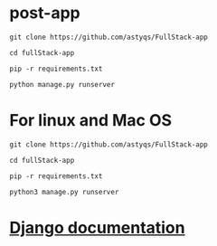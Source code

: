 # post-app

```
git clone https://github.com/astyqs/FullStack-app

cd fullStack-app

pip -r requirements.txt

python manage.py runserver

```

# For linux and Mac OS

```
git clone https://github.com/astyqs/FullStack-app

cd fullStack-app

pip -r requirements.txt

python3 manage.py runserver
```

#  [Django documentation](https://docs.djangoproject.com/en/5.1/)
